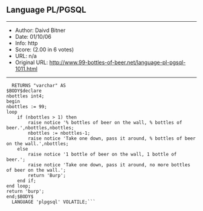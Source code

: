 
## Language PL/PGSQL ##
---
- Author: Daivd Bitner
- Date: 01/10/06
- Info: http
- Score:  (2.00 in 6 votes)
- URL: n/a
- Original URL: http://www.99-bottles-of-beer.net/language-pl-pgsql-1011.html
---

```CREATE OR REPLACE FUNCTION ninetyninebottles()
  RETURNS "varchar" AS
$BODY$declare
nbottles int4;
begin
nbottles := 99;
loop
	if (nbottles > 1) then
		raise notice '% bottles of beer on the wall, % bottles of beer.',nbottles,nbottles;
		nbottles := nbottles-1;
		raise notice 'Take one down, pass it around, % bottles of beer on the wall.',nbottles;
	else 
		raise notice '1 bottle of beer on the wall, 1 bottle of beer.';
		raise notice 'Take one down, pass it around, no more bottles of beer on the wall.';
		return 'Burp';
	end if;
end loop;
return 'burp';
end;$BODY$
  LANGUAGE 'plpgsql' VOLATILE;```